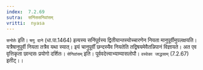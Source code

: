 ```yaml
---
index:  7.2.69
sutra:  सनिंससनिवांसम्
vritti:  nyasa
---
```


`सनोतेः` इति। `षणु दाने` (धा.पा.1464) इत्यस्य सनिंपूर्वस्य द्वितीयान्तस्योच्चारणेन नियता मानुपूर्वीमुपलक्षयति। यत्रैषानुपूर्वी नियता तत्रैव यथा स्यात्। इयं चानुपूर्वीं छन्दस्यैव नियतेति तद्विषयमेवैतन्निपानं विज्ञायते। अत एव वृत्तिकृता छान्दसः प्रयोगो दर्शितः। `सेनिवांसम्` इति। पूर्ववदेत्त्वाभ्याम्यासलोपौ। `वस्वेका जाद्धसाम्` (7.2.67) इतीट्।।

